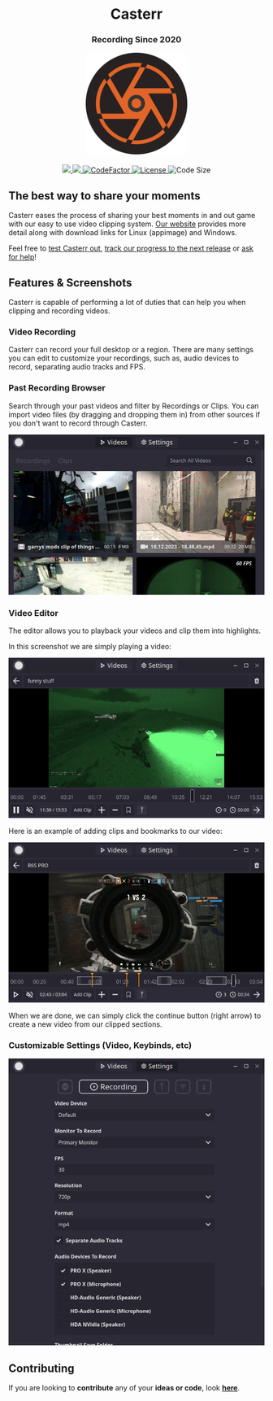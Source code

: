 <h1 align="center">Casterr</h1>
<h3 align="center">Recording Since 2020</h3>

<p align="center">
  <img src="https://raw.githubusercontent.com/CasterrTV/website/master/static/img/Orange_Casterr_Logo.svg" alt="logo" width="200px" />
  
  <br />
  <br />

  <a href="https://casterr.sbond.co">
    <img src="https://img.shields.io/website?label=WEBSITE&style=for-the-badge&url=https%3A%2F%2Fcasterr.sbond.co" />
  </a>

  <a href="https://github.com/sbondCo/Casterr/issues">
    <img src="https://img.shields.io/github/issues-raw/sbondCo/Casterr?label=ISSUES&style=for-the-badge" />
  </a>
  
  <a href="https://www.codefactor.io/repository/github/sbondco/casterr">
    <img src="https://www.codefactor.io/repository/github/sbondco/casterr/badge?style=for-the-badge" alt="CodeFactor" />
  </a>
  
  <a href="LICENSE">
    <img src="https://img.shields.io/github/license/CasterrTV/Casterr.svg?style=for-the-badge" alt="License" />
  </a>
  
  <a>
    <img src="https://img.shields.io/github/repo-size/sbondCo/Casterr.svg?style=for-the-badge" alt="Code Size" />
  </a>
</p>

## The best way to share your moments

Casterr eases the process of sharing your best moments in and out game with our easy to use video clipping system.
[Our website](https://casterr.sbond.co/) provides more detail along with download links for Linux (appimage) and Windows.

Feel free to [test Casterr out](https://github.com/sbondCo/Casterr/releases), [track our progress to the next release](https://github.com/orgs/sbondCo/projects/8/views/2) or [ask for help](https://github.com/sbondCo/Casterr/issues/new/choose)!

## Features & Screenshots

Casterr is capable of performing a lot of duties that can help you when clipping and recording videos.

### Video Recording

Casterr can record your full desktop or a region. There are many settings you can edit to customize your recordings, such as, audio devices to record, separating audio tracks and FPS.

### Past Recording Browser

Search through your past videos and filter by Recordings or Clips. You can import video files (by dragging and dropping them in) from other sources if you don't want to record through Casterr.

<img src="./screenshot/videos.png" alt="Viewing past recordings" />

### Video Editor

The editor allows you to playback your videos and clip them into highlights.

In this screenshot we are simply playing a video:

<img src="./screenshot/video-editor-playing.png" alt="Playing video in editor" />

Here is an example of adding clips and bookmarks to our video:

<img src="./screenshot/video-editor-clips-and-bookmarks.png" alt="Adding clips and bookmarks" />

When we are done, we can simply click the continue button (right arrow) to create a new video from our clipped sections.

### Customizable Settings (Video, Keybinds, etc)

<img src="./screenshot/settings-recording.png" alt="Recording settings" />

## Contributing

If you are looking to **contribute** any of your **ideas or code**, look **[here](CONTRIBUTING.md)**.

